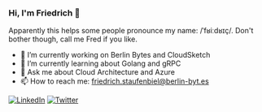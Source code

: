 ### Hi, I'm Friedrich 👋
Apparently this helps some people pronounce my name: /ˈfʁiːdʁɪç/. Don't bother though, call me Fred if you like. 

- 🔭  I’m currently working on Berlin Bytes and CloudSketch
- 🌱  I’m currently learning about Golang and gRPC
- 💬  Ask me about Cloud Architecture and Azure
- 📫  How to reach me: friedrich.staufenbiel@berlin-byt.es

[![LinkedIn](https://img.shields.io/badge/LinkedIn-blue?style=flat&logo=linkedin)](https://www.linkedin.com/in/friedrich-staufenbiel-99264bb3/)
[![Twitter](https://img.shields.io/badge/Twitter-gray?style=flat&logo=twitter)](https://twitter.com/f_staufenbiel)
